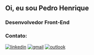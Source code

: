## Oi, eu sou Pedro Henrique
### Desenvolvedor Front-End

### Contato:
<div style="display: inline_block">
  <a href="https://www.linkedin.com/in/pedrohaprado/"><img alt="linkedin" src="https://img.shields.io/badge/LinkedIn-0077B5?style=for-the-badge&logo=linkedin&logoColor=white"></a>
  <a href="mailto: pedrohprado26@gmail.com"><img alt="gmail" src="https://img.shields.io/badge/Gmail-D14836?style=for-the-badge&logo=gmail&logoColor=white"></a>
  <a href="mailto: pedrohprado@outlook.com"><img alt="outlook" src="https://img.shields.io/badge/Microsoft_Outlook-0078D4?style=for-the-badge&logo=microsoft-outlook&logoColor=white"></a>
 </div>
